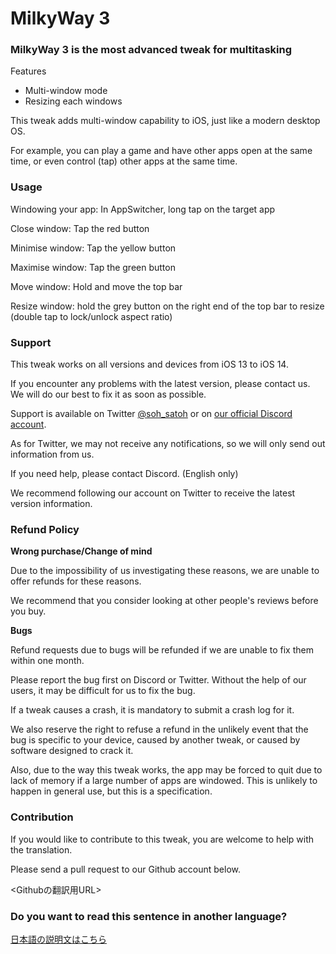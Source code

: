 # MilkyWay 3
### MilkyWay 3 is the most advanced tweak for multitasking
Features
- Multi-window mode
- Resizing each windows

This tweak adds multi-window capability to iOS, just like a modern desktop OS.

For example, you can play a game and have other apps open at the same time, or even control (tap) other apps at the same time.

### Usage
Windowing your app: In AppSwitcher, long tap on the target app

Close window: Tap the red button

Minimise window: Tap the yellow button

Maximise window: Tap the green button

Move window: Hold and move the top bar

Resize window: hold the grey button on the right end of the top bar to resize (double tap to lock/unlock aspect ratio)

### Support
This tweak works on all versions and devices from iOS 13 to iOS 14.

If you encounter any problems with the latest version, please contact us. We will do our best to fix it as soon as possible.

Support is available on Twitter [@soh_satoh](https://twitter.com/soh_satoh) or on [our official Discord account](https://discord.com/invite/Ab2ZF9m).

As for Twitter, we may not receive any notifications, so we will only send out information from us.

If you need help, please contact Discord. (English only)

We recommend following our account on Twitter to receive the latest version information.

### Refund Policy
**Wrong purchase/Change of mind**

Due to the impossibility of us investigating these reasons, we are unable to offer refunds for these reasons.

We recommend that you consider looking at other people's reviews before you buy.

**Bugs**

Refund requests due to bugs will be refunded if we are unable to fix them within one month.

Please report the bug first on Discord or Twitter. Without the help of our users, it may be difficult for us to fix the bug.

If a tweak causes a crash, it is mandatory to submit a crash log for it.

We also reserve the right to refuse a refund in the unlikely event that the bug is specific to your device, caused by another tweak, or caused by software designed to crack it.

Also, due to the way this tweak works, the app may be forced to quit due to lack of memory if a large number of apps are windowed. This is unlikely to happen in general use, but this is a specification.

### Contribution
If you would like to contribute to this tweak, you are welcome to help with the translation.

Please send a pull request to our Github account below.

<Githubの翻訳用URL>

### Do you want to read this sentence in another language?
[日本語の説明文はこちら](https://github.com/YuriDevTeam/MilkyWay3-Public/blob/main/README_ja.md)
